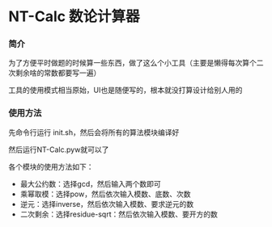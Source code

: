 # NT-Calc 数论计算器

### 简介

为了方便平时做题的时候算一些东西，做了这么个小工具（主要是懒得每次算个二次剩余啥的常数都要写一遍）

工具的使用模式相当原始，UI也是随便写的，根本就没打算设计给别人用的

### 使用方法

先命令行运行 init.sh，然后会将所有的算法模块编译好

然后运行NT-Calc.pyw就可以了

各个模块的使用方法如下：

- 最大公约数：选择gcd，然后输入两个数即可
- 乘幂取模：选择pow，然后依次输入模数、底数、次数
- 逆元：选择inverse，然后依次输入模数、要求逆元的数
- 二次剩余：选择residue-sqrt：然后依次输入模数、要开方的数